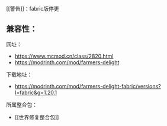 [[警告]]：fabric版停更

兼容性：
- 

网址：
- https://www.mcmod.cn/class/2820.html
- https://modrinth.com/mod/farmers-delight

下载地址：
- https://modrinth.com/mod/farmers-delight-fabric/versions?l=fabric&g=1.20.1

所属整合包：
  - [[世界修复整合包]]